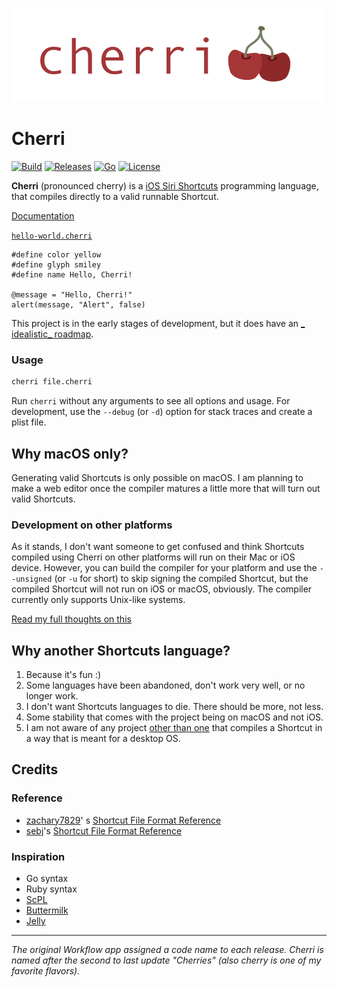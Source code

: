 <p align="center">
   <img src="assets/cherri.png" alt="cherri"/>
</p>

# Cherri

[![Build](https://github.com/electrikmilk/cherri/actions/workflows/go.yml/badge.svg?branch=main)](https://github.com/electrikmilk/cherri/actions/workflows/go.yml) [![Releases](https://img.shields.io/github/v/release/electrikmilk/cherri?include_prereleases)](https://github.com/electrikmilk/cherri/releases) [![Go](https://img.shields.io/github/go-mod/go-version/electrikmilk/cherri)](https://github.com/electrikmilk/cherri/blob/main/go.mod) [![License](https://img.shields.io/github/license/electrikmilk/cherri)](https://github.com/electrikmilk/cherri/blob/main/LICENSE)

**Cherri** (pronounced cherry) is a [iOS Siri Shortcuts](https://apps.apple.com/us/app/shortcuts/id915249334)
programming language, that compiles directly to a valid runnable Shortcut.

[Documentation](https://electrikmilk.github.io/cherri/)

[`hello-world.cherri`](examples/hello-world.cherri)

```
#define color yellow
#define glyph smiley
#define name Hello, Cherri!

@message = "Hello, Cherri!"
alert(message, "Alert", false)
```

This project is in the early stages of development, but it does have an [_
idealistic_ roadmap](https://github.com/electrikmilk/cherri/wiki/Project-Roadmap).

### Usage

```bash
cherri file.cherri
```

Run `cherri` without any arguments to see all options and usage. For development, use the `--debug` (or `-d`) option for
stack traces and create a plist file.

## Why macOS only?

Generating valid Shortcuts is only possible on macOS. I am planning to make a web editor once the compiler matures a
little more that will turn out valid Shortcuts.

### Development on other platforms

As it stands, I don't want someone to get confused and think Shortcuts compiled using Cherri on other platforms will run
on their Mac or iOS device. However, you can build the compiler for your platform and use the `--unsigned` (or `-u` for
short) to skip signing the compiled Shortcut, but the compiled Shortcut will not run on iOS or macOS, obviously. The
compiler currently only supports Unix-like systems.

[Read my full thoughts on this](https://github.com/electrikmilk/cherri/wiki/Why-macOS-only%3F)

## Why another Shortcuts language?

1. Because it's fun :)
2. Some languages have been abandoned, don't work very well, or no longer work.
3. I don't want Shortcuts languages to die. There should be more, not less.
4. Some stability that comes with the project being on macOS and not iOS.
5. I am not aware of any project [other than one](https://github.com/zachary7829/Buttermilk) that compiles a
   Shortcut in a way that is meant for a desktop OS.

## Credits

### Reference

- [zachary7829](https://github.com/zachary7829)'
  s [Shortcut File Format Reference](https://zachary7829.github.io/blog/shortcuts/fileformat)
- [sebj](https://github.com/sebj)'s [Shortcut File Format Reference](https://github.com/sebj/iOS-Shortcuts-Reference)

### Inspiration

- Go syntax
- Ruby syntax
- [ScPL](https://github.com/pfgithub/scpl)
- [Buttermilk](https://github.com/zachary7829/Buttermilk)
- [Jelly](https://jellycuts.com)

---

_The original Workflow app assigned a code name to each release. Cherri is named after the second to last
update "Cherries" (also cherry is one of my favorite flavors)._
